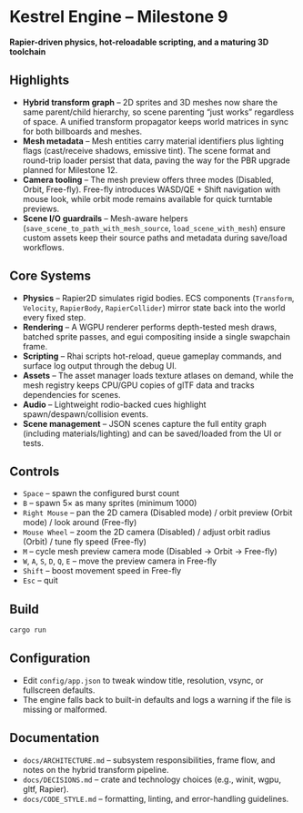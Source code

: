 # Kestrel Engine – Milestone 9

**Rapier-driven physics, hot-reloadable scripting, and a maturing 3D toolchain**

## Highlights
- **Hybrid transform graph** – 2D sprites and 3D meshes now share the same parent/child hierarchy, so scene parenting “just works” regardless of space. A unified transform propagator keeps world matrices in sync for both billboards and meshes.
- **Mesh metadata** – Mesh entities carry material identifiers plus lighting flags (cast/receive shadows, emissive tint). The scene format and round-trip loader persist that data, paving the way for the PBR upgrade planned for Milestone 12.
- **Camera tooling** – The mesh preview offers three modes (Disabled, Orbit, Free-fly). Free-fly introduces WASD/QE + Shift navigation with mouse look, while orbit mode remains available for quick turntable previews.
- **Scene I/O guardrails** – Mesh-aware helpers (`save_scene_to_path_with_mesh_source`, `load_scene_with_mesh`) ensure custom assets keep their source paths and metadata during save/load workflows.

## Core Systems
- **Physics** – Rapier2D simulates rigid bodies. ECS components (`Transform`, `Velocity`, `RapierBody`, `RapierCollider`) mirror state back into the world every fixed step.
- **Rendering** – A WGPU renderer performs depth-tested mesh draws, batched sprite passes, and egui compositing inside a single swapchain frame.
- **Scripting** – Rhai scripts hot-reload, queue gameplay commands, and surface log output through the debug UI.
- **Assets** – The asset manager loads texture atlases on demand, while the mesh registry keeps CPU/GPU copies of glTF data and tracks dependencies for scenes.
- **Audio** – Lightweight rodio-backed cues highlight spawn/despawn/collision events.
- **Scene management** – JSON scenes capture the full entity graph (including materials/lighting) and can be saved/loaded from the UI or tests.

## Controls
- `Space` – spawn the configured burst count
- `B` – spawn 5× as many sprites (minimum 1000)
- `Right Mouse` – pan the 2D camera (Disabled mode) / orbit preview (Orbit mode) / look around (Free-fly)
- `Mouse Wheel` – zoom the 2D camera (Disabled) / adjust orbit radius (Orbit) / tune fly speed (Free-fly)
- `M` – cycle mesh preview camera mode (Disabled → Orbit → Free-fly)
- `W`, `A`, `S`, `D`, `Q`, `E` – move the preview camera in Free-fly
- `Shift` – boost movement speed in Free-fly
- `Esc` – quit

## Build
```bash
cargo run
```

## Configuration
- Edit `config/app.json` to tweak window title, resolution, vsync, or fullscreen defaults.
- The engine falls back to built-in defaults and logs a warning if the file is missing or malformed.

## Documentation
- `docs/ARCHITECTURE.md` – subsystem responsibilities, frame flow, and notes on the hybrid transform pipeline.
- `docs/DECISIONS.md` – crate and technology choices (e.g., winit, wgpu, gltf, Rapier).
- `docs/CODE_STYLE.md` – formatting, linting, and error-handling guidelines.
